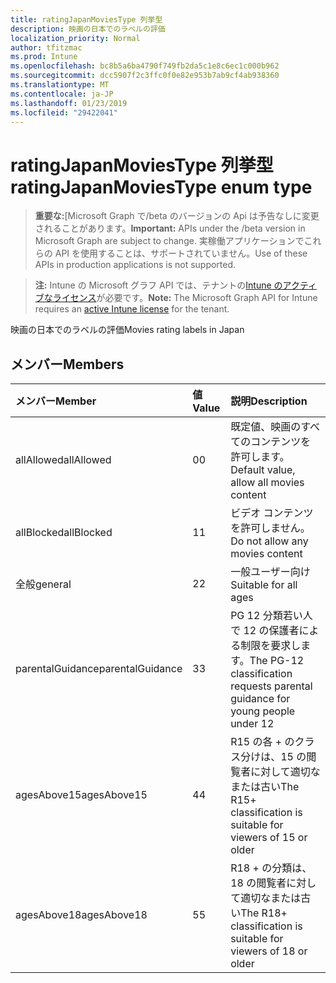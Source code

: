 ```yaml
---
title: ratingJapanMoviesType 列挙型
description: 映画の日本でのラベルの評価
localization_priority: Normal
author: tfitzmac
ms.prod: Intune
ms.openlocfilehash: bc8b5a6ba4790f749fb2da5c1e8c6ec1c000b962
ms.sourcegitcommit: dcc5907f2c3ffc0f0e82e953b7ab9cf4ab938360
ms.translationtype: MT
ms.contentlocale: ja-JP
ms.lasthandoff: 01/23/2019
ms.locfileid: "29422041"
---
```

# <a name="ratingjapanmoviestype-enum-type"></a><span data-ttu-id="59c29-103">ratingJapanMoviesType 列挙型</span><span class="sxs-lookup"><span data-stu-id="59c29-103">ratingJapanMoviesType enum type</span></span>

> <span data-ttu-id="59c29-104">**重要な:**[Microsoft Graph で/beta のバージョンの Api は予告なしに変更されることがあります。</span><span class="sxs-lookup"><span data-stu-id="59c29-104">**Important:** APIs under the /beta version in Microsoft Graph are subject to change.</span></span> <span data-ttu-id="59c29-105">実稼働アプリケーションでこれらの API を使用することは、サポートされていません。</span><span class="sxs-lookup"><span data-stu-id="59c29-105">Use of these APIs in production applications is not supported.</span></span>

> <span data-ttu-id="59c29-106">**注:** Intune の Microsoft グラフ API では、テナントの[Intune のアクティブなライセンス](https://go.microsoft.com/fwlink/?linkid=839381)が必要です。</span><span class="sxs-lookup"><span data-stu-id="59c29-106">**Note:** The Microsoft Graph API for Intune requires an [active Intune license](https://go.microsoft.com/fwlink/?linkid=839381) for the tenant.</span></span>

<span data-ttu-id="59c29-107">映画の日本でのラベルの評価</span><span class="sxs-lookup"><span data-stu-id="59c29-107">Movies rating labels in Japan</span></span>

## <a name="members"></a><span data-ttu-id="59c29-108">メンバー</span><span class="sxs-lookup"><span data-stu-id="59c29-108">Members</span></span>
|<span data-ttu-id="59c29-109">メンバー</span><span class="sxs-lookup"><span data-stu-id="59c29-109">Member</span></span>|<span data-ttu-id="59c29-110">値</span><span class="sxs-lookup"><span data-stu-id="59c29-110">Value</span></span>|<span data-ttu-id="59c29-111">説明</span><span class="sxs-lookup"><span data-stu-id="59c29-111">Description</span></span>|
|:---|:---|:---|
|<span data-ttu-id="59c29-112">allAllowed</span><span class="sxs-lookup"><span data-stu-id="59c29-112">allAllowed</span></span>|<span data-ttu-id="59c29-113">0</span><span class="sxs-lookup"><span data-stu-id="59c29-113">0</span></span>|<span data-ttu-id="59c29-114">既定値、映画のすべてのコンテンツを許可します。</span><span class="sxs-lookup"><span data-stu-id="59c29-114">Default value, allow all movies content</span></span>|
|<span data-ttu-id="59c29-115">allBlocked</span><span class="sxs-lookup"><span data-stu-id="59c29-115">allBlocked</span></span>|<span data-ttu-id="59c29-116">1</span><span class="sxs-lookup"><span data-stu-id="59c29-116">1</span></span>|<span data-ttu-id="59c29-117">ビデオ コンテンツを許可しません。</span><span class="sxs-lookup"><span data-stu-id="59c29-117">Do not allow any movies content</span></span>|
|<span data-ttu-id="59c29-118">全般</span><span class="sxs-lookup"><span data-stu-id="59c29-118">general</span></span>|<span data-ttu-id="59c29-119">2</span><span class="sxs-lookup"><span data-stu-id="59c29-119">2</span></span>|<span data-ttu-id="59c29-120">一般ユーザー向け</span><span class="sxs-lookup"><span data-stu-id="59c29-120">Suitable for all ages</span></span>|
|<span data-ttu-id="59c29-121">parentalGuidance</span><span class="sxs-lookup"><span data-stu-id="59c29-121">parentalGuidance</span></span>|<span data-ttu-id="59c29-122">3</span><span class="sxs-lookup"><span data-stu-id="59c29-122">3</span></span>|<span data-ttu-id="59c29-123">PG 12 分類若い人で 12 の保護者による制限を要求します。</span><span class="sxs-lookup"><span data-stu-id="59c29-123">The PG-12 classification requests parental guidance for young people under 12</span></span>|
|<span data-ttu-id="59c29-124">agesAbove15</span><span class="sxs-lookup"><span data-stu-id="59c29-124">agesAbove15</span></span>|<span data-ttu-id="59c29-125">4</span><span class="sxs-lookup"><span data-stu-id="59c29-125">4</span></span>|<span data-ttu-id="59c29-126">R15 の各 + のクラス分けは、15 の閲覧者に対して適切なまたは古い</span><span class="sxs-lookup"><span data-stu-id="59c29-126">The R15+ classification is suitable for viewers of 15 or older</span></span>|
|<span data-ttu-id="59c29-127">agesAbove18</span><span class="sxs-lookup"><span data-stu-id="59c29-127">agesAbove18</span></span>|<span data-ttu-id="59c29-128">5</span><span class="sxs-lookup"><span data-stu-id="59c29-128">5</span></span>|<span data-ttu-id="59c29-129">R18 + の分類は、18 の閲覧者に対して適切なまたは古い</span><span class="sxs-lookup"><span data-stu-id="59c29-129">The R18+ classification is suitable for viewers of 18 or older</span></span>|




